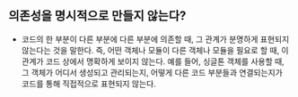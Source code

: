 ## 의존성을 명시적으로 만들지 않는다?

- 코드의 한 부분이 다른 부분에 다른 부분에 의존할 때, 그 관계가 분명하게 표현되지 않는다는 것을 말한다.
즉, 어떤 객체나 모듈이 다른 객체나 모듈을 필요로 할 때, 이 관계가 코드 상에서 명확하게 보이지 않는다.
예를 들어, 싱글톤 객체를 사용할 때, 그 객체가 어디서 생성되고 관리되는지, 어떻게 다른 코드 부분들과 연결되는지가
코드를 통해 직접적으로 표현되지 않는다.

